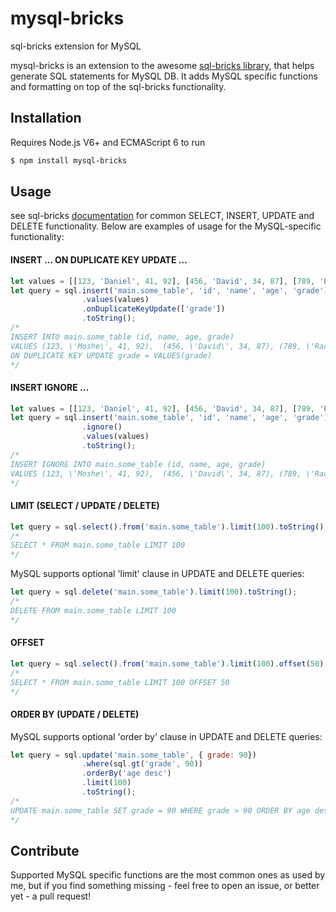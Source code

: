 # mysql-bricks
sql-bricks extension for MySQL

mysql-bricks is an extension to the awesome [sql-bricks library], that helps generate SQL statements for MySQL DB. It adds MySQL specific functions and formatting on top of the sql-bricks functionality.


## Installation

Requires Node.js V6+ and ECMAScript 6 to run

```sh
$ npm install mysql-bricks
```

## Usage

see  sql-bricks [documentation] for common SELECT, INSERT, UPDATE and DELETE functionality. Below are examples of usage for the MySQL-specific functionality:

#### INSERT ... ON DUPLICATE KEY UPDATE ...

```javascript
let values = [[123, 'Daniel', 41, 92], [456, 'David', 34, 87], [789, 'Rachel', 22, 98]];  
let query = sql.insert('main.some_table', 'id', 'name', 'age', 'grade')
                .values(values)
                .onDuplicateKeyUpdate(['grade'])
                .toString();
/*                
INSERT INTO main.some_table (id, name, age, grade)
VALUES (123, \'Moshe\', 41, 92),  (456, \'David\', 34, 87), (789, \'Rachel\', 22, 98)
ON DUPLICATE KEY UPDATE grade = VALUES(grade)
*/
```

#### INSERT IGNORE ...

```javascript
let values = [[123, 'Daniel', 41, 92], [456, 'David', 34, 87], [789, 'Rachel', 22, 98]];  
let query = sql.insert('main.some_table', 'id', 'name', 'age', 'grade')
                .ignore()
                .values(values)
                .toString();
/*                
INSERT IGNORE INTO main.some_table (id, name, age, grade)
VALUES (123, \'Moshe\', 41, 92),  (456, \'David\', 34, 87), (789, \'Rachel\', 22, 98)
*/
```

#### LIMIT (SELECT / UPDATE / DELETE)

```javascript
let query = sql.select().from('main.some_table').limit(100).toString();
/*                
SELECT * FROM main.some_table LIMIT 100
*/
```

MySQL supports optional 'limit' clause in UPDATE and DELETE queries:

```javascript
let query = sql.delete('main.some_table').limit(100).toString();
/*                
DELETE FROM main.some_table LIMIT 100
*/
```

#### OFFSET

```javascript
let query = sql.select().from('main.some_table').limit(100).offset(50).toString();
/*                
SELECT * FROM main.some_table LIMIT 100 OFFSET 50
*/
```

#### ORDER BY (UPDATE / DELETE)

MySQL supports optional 'order by' clause in UPDATE and DELETE queries:

```javascript
let query = sql.update('main.some_table', { grade: 90})
                .where(sql.gt('grade', 90))
                .orderBy('age desc')
                .limit(100)
                .toString();
/*                
UPDATE main.some_table SET grade = 90 WHERE grade > 90 ORDER BY age desc LIMIT 100
*/
```

## Contribute

Supported MySQL specific functions are the most common ones as used by me, but if you find something missing - feel free to open an issue, or better yet - a pull request!

[sql-bricks library]: <http://csnw.github.io/sql-bricks/>
[documentation]: <http://csnw.github.io/sql-bricks/>
